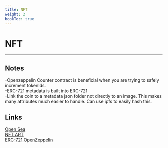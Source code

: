 ```yaml
---
title: NFT
weight: 2
bookToc: true
---
```


# NFT
---
## Notes
-Openzeppelin Counter contract is beneficial when you are trying to safely increment tokenIds.   
-ERC-721 metadata is built into ERC-721   
-Link the coin to a  metadata json folder not directly to an image. This makes many attributes much easier to handle. Can use ipfs to easily hash this.  



## Links


[Open Sea](https://opensea.io/)  
[NFT ART](https://www.lesswrong.com/posts/JwJEyboKRjn2zFLeR/the-map-and-territory-of-nft-art)  
[ERC-721 OpenZeppelin](https://docs.openzeppelin.com/contracts/2.x/api/token/erc721#ERC721-balanceOf-address-)  